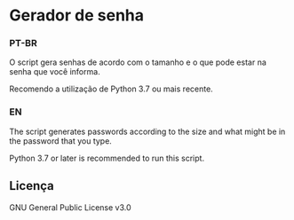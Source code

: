 # Gerador de senha

### PT-BR

O script gera senhas de acordo com o tamanho e o que pode estar na senha que você informa.

Recomendo a utilização de Python 3.7 ou mais recente.

### EN

The script generates passwords according to the size and what might be in the password that you type.

Python 3.7 or later is recommended to run this script.

## Licença

GNU General Public License v3.0
